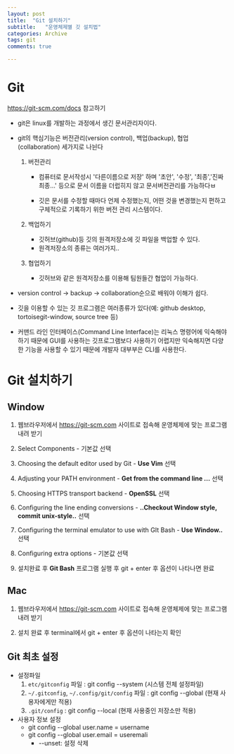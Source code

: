 ```yaml
---
layout: post
title:  "Git 설치하기"
subtitle:   "운영체제별 깃 설치법"
categories: Archive
tags: git
comments: true

---
```




# Git

<https://git-scm.com/docs> 참고하기

- git은 linux를 개발하는 과정에서 생긴 문서관리자이다.

- git의 핵심기능은 버전관리(version control), 백업(backup), 협업(collaboration) 세가지로 나뉜다

  1. 버전관리

     - 컴퓨터로 문서작성시 '다른이름으로 저장' 하며 '초안', '수정', '최종','진짜최종...' 등으로 문서 이름을 더럽히지 않고 문서버전관리를 가능하다ㅂ

     - 깃은 문서를 수정할 때마다 언제 수정했는지, 어떤 것을 변경했는지 편하고 구체적으로 기록하기 위한 버전 관리 시스템이다.

       

  2. 백업하기

     - 깃허브(github)등 깃의 원격저장소에 깃 파일을 백업할 수 있다.
     - 원격저장소의 종류는 여러가지..

  3. 협업하기

     - 깃허브와 같은 원격저장소를 이용해 팀원들간 협업이 가능하다.

- version control -> backup -> collaboration순으로 배워야 이해가 쉽다.
- 깃을 이용할 수 있는 깃 프로그램은 여러종류가 있다(예: github desktop, tortoisegit-window, source tree 등)
- 커맨드 라인 인터페이스(Command Line Interface)는 리눅스 명령어에 익숙해야하기 때문에 GUI를 사용하는 깃프로그램보다 사용하기 어렵지만 익숙해지면 다양한 기능을 사용할 수 있기 때문에 개발자 대부부은 CLI를 사용한다.



# Git 설치하기



## Window

1. 웹브라우저에서 <https://git-scm.com> 사이트로 접속해 운영체제에 맞는 프로그램 내려 받기

2. Select Components - 기본값 선택

3. Choosing the default editor used by Git - **Use Vim** 선택

4. Adjusting your PATH environment - **Get from the command line ...** 선택

5. Choosing HTTPS transport backend - **OpenSSL** 선택

6. Configuring the line ending conversions - **..Checkout Window style, commit unix-style..** 선택

7. Configuring the terminal emulator to use with GIt Bash - **Use Window..** 선택

8. Configuring extra options - 기본값 선택

9. 설치완료 후 **Git Bash** 프로그램 실행 후 git + enter 후 옵션이 나타나면 완료

   

## Mac

1. 웹브라우저에서 <https://git-scm.com> 사이트로 접속해 운영체제에 맞는 프로그램 내려 받기

2. 설치 완료 후 terminal에서 git + enter 후 옵션이 나타는지 확인



## Git 최초 설정

- 설정파일
  1. `etc/gitconfig` 파일 : git config --system (시스템 전체 설정파일)
  2. `~/.gitconfig`, `~/.config/git/config` 파일 :  git config --global (현재 사용자에게만 적용)
  3. `.git/config` : git config --local (현재 사용중인 저장소만 적용)
- 사용자 정보 설정
  - git config --global user.name = username
  - git config --global user.email = useremali
    - --unset: 설정 삭제

